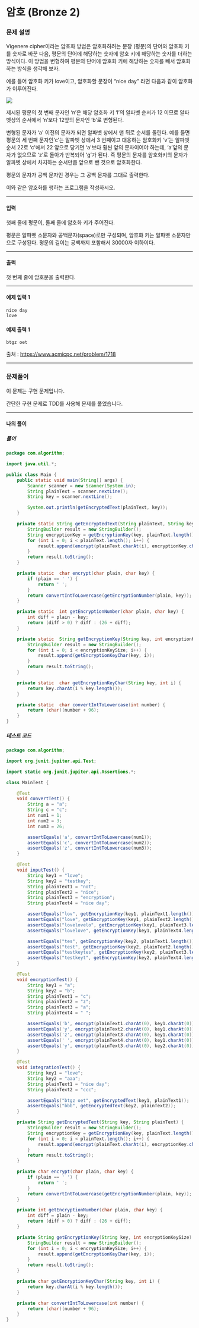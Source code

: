# 암호 (Bronze 2)

### 문제 설명

Vigenere cipher이라는 암호화 방법은 암호화하려는 문장 (평문)의 단어와 암호화 키를 숫자로 바꾼 다음, 평문의 단어에 해당하는 숫자에 암호 키에 해당하는 숫자를 더하는 방식이다. 이 방법을 변형하여 평문의 단어에 암호화 키에 해당하는 숫자를 빼서 암호화하는 방식을 생각해 보자.

예를 들어 암호화 키가 love이고, 암호화할 문장이 “nice day” 라면 다음과 같이 암호화가 이루어진다.

<img src='https://onlinejudgeimages.s3-ap-northeast-1.amazonaws.com/upload/201005/dkagh.PNG'>

제시된 평문의 첫 번째 문자인 ‘n’은 해당 암호화 키 ‘l’의 알파벳 순서가 12 이므로 알파벳상의 순서에서 ‘n’보다 12앞의 문자인 ‘b’로 변형된다.

변형된 문자가 ‘a' 이전의 문자가 되면 알파벳 상에서 맨 뒤로 순서를 돌린다. 예를 들면 평문의 세 번째 문자인‘c’는 알파벳 상에서 3 번째이고 대응하는 암호화키 ‘v'는 알파벳 순서 22로 ‘c'에서 22 앞으로 당기면 ‘a'보다 훨씬 앞의 문자이어야 하는데, ‘a’앞의 문자가 없으므로 ‘z’로 돌아가 반복되어 ‘g’가 된다. 즉 평문의 문자를 암호화키의 문자가 알파벳 상에서 차지하는 순서만큼 앞으로 뺀 것으로 암호화한다.

평문의 문자가 공백 문자인 경우는 그 공백 문자를 그대로 출력한다.

이와 같은 암호화를 행하는 프로그램을 작성하시오.

---

#### 입력

첫째 줄에 평문이, 둘째 줄에 암호화 키가 주어진다.

평문은 알파벳 소문자와 공백문자(space)로만 구성되며, 암호화 키는 알파벳 소문자만으로 구성된다. 평문의 길이는 공백까지 포함해서 30000자 이하이다.

---

#### 출력

첫 번째 줄에 암호문을 출력한다.

---

#### 예제 입력 1

~~~
nice day
love
~~~

#### 예제 출력 1

~~~
btgz oet
~~~

출처 : https://www.acmicpc.net/problem/1718

---

### 문제풀이

이 문제는 구현 문제입니다. 

간단한 구현 문제로 TDD를 사용해 문제를 풀었습니다.

---

#### 나의 풀이

##### 풀이
~~~java
package com.algorithm;

import java.util.*;

public class Main {
    public static void main(String[] args) {
        Scanner scanner = new Scanner(System.in);
        String plainText = scanner.nextLine();
        String key = scanner.nextLine();

        System.out.println(getEncryptedText(plainText, key));
    }

    private static String getEncryptedText(String plainText, String key) {
        StringBuilder result = new StringBuilder();
        String encryptionKey = getEncryptionKey(key, plainText.length());
        for (int i = 0; i < plainText.length(); i++) {
            result.append(encrypt(plainText.charAt(i), encryptionKey.charAt(i)));
        }
        return result.toString();
    }

    private static  char encrypt(char plain, char key) {
        if (plain == ' ') {
            return ' ';
        }
        return convertIntToLowercase(getEncryptionNumber(plain, key));
    }

    private static  int getEncryptionNumber(char plain, char key) {
        int diff = plain - key;
        return (diff > 0) ? diff : (26 + diff);
    }

    private static  String getEncryptionKey(String key, int encryptionKeySize) {
        StringBuilder result = new StringBuilder();
        for (int i = 0; i < encryptionKeySize; i++) {
            result.append(getEncryptionKeyChar(key, i));
        }
        return result.toString();
    }

    private static  char getEncryptionKeyChar(String key, int i) {
        return key.charAt(i % key.length());
    }

    private static  char convertIntToLowercase(int number) {
        return (char)(number + 96);
    }
}
~~~

##### 테스트 코드
~~~java
package com.algorithm;

import org.junit.jupiter.api.Test;

import static org.junit.jupiter.api.Assertions.*;

class MainTest {

    @Test
    void convertTest() {
        String a = "a";
        String c = "c";
        int num1 = 1;
        int num2 = 3;
        int num3 = 26;

        assertEquals('a', convertIntToLowercase(num1));
        assertEquals('c', convertIntToLowercase(num2));
        assertEquals('z', convertIntToLowercase(num3));
    }

    @Test
    void inputTest() {
        String key1 = "love";
        String key2 = "testkey";
        String plainText1 = "not";
        String plainText2 = "nice";
        String plainText3 = "encryption";
        String plainText4 = "nice day";

        assertEquals("lov", getEncryptionKey(key1, plainText1.length()));
        assertEquals("love", getEncryptionKey(key1, plainText2.length()));
        assertEquals("lovelovelo", getEncryptionKey(key1, plainText3.length()));
        assertEquals("lovelove", getEncryptionKey(key1, plainText4.length()));

        assertEquals("tes", getEncryptionKey(key2, plainText1.length()));
        assertEquals("test", getEncryptionKey(key2, plainText2.length()));
        assertEquals("testkeytes", getEncryptionKey(key2, plainText3.length()));
        assertEquals("testkeyt", getEncryptionKey(key2, plainText4.length()));
    }

    @Test
    void encryptionTest() {
        String key1 = "a";
        String key2 = "b";
        String plainText1 = "c";
        String plainText2 = "z";
        String plainText3 = "a";
        String plainText4 = " ";

        assertEquals('b', encrypt(plainText1.charAt(0), key1.charAt(0)));
        assertEquals('y', encrypt(plainText2.charAt(0), key1.charAt(0)));
        assertEquals('z', encrypt(plainText3.charAt(0), key1.charAt(0)));
        assertEquals(' ', encrypt(plainText4.charAt(0), key1.charAt(0)));
        assertEquals('y', encrypt(plainText3.charAt(0), key2.charAt(0)));
    }

    @Test
    void integrationTest() {
        String key1 = "love";
        String key2 = "aaa";
        String plainText1 = "nice day";
        String plainText2 = "ccc";

        assertEquals("btgz oet", getEncryptedText(key1, plainText1));
        assertEquals("bbb", getEncryptedText(key2, plainText2));
    }

    private String getEncryptedText(String key, String plainText) {
        StringBuilder result = new StringBuilder();
        String encryptionKey = getEncryptionKey(key, plainText.length());
        for (int i = 0; i < plainText.length(); i++) {
            result.append(encrypt(plainText.charAt(i), encryptionKey.charAt(i)));
        }
        return result.toString();
    }

    private char encrypt(char plain, char key) {
        if (plain == ' ') {
            return ' ';
        }
        return convertIntToLowercase(getEncryptionNumber(plain, key));
    }

    private int getEncryptionNumber(char plain, char key) {
        int diff = plain - key;
        return (diff > 0) ? diff : (26 + diff);
    }

    private String getEncryptionKey(String key, int encryptionKeySize) {
        StringBuilder result = new StringBuilder();
        for (int i = 0; i < encryptionKeySize; i++) {
            result.append(getEncryptionKeyChar(key, i));
        }
        return result.toString();
    }

    private char getEncryptionKeyChar(String key, int i) {
        return key.charAt(i % key.length());
    }

    private char convertIntToLowercase(int number) {
        return (char)(number + 96);
    }
}
~~~
